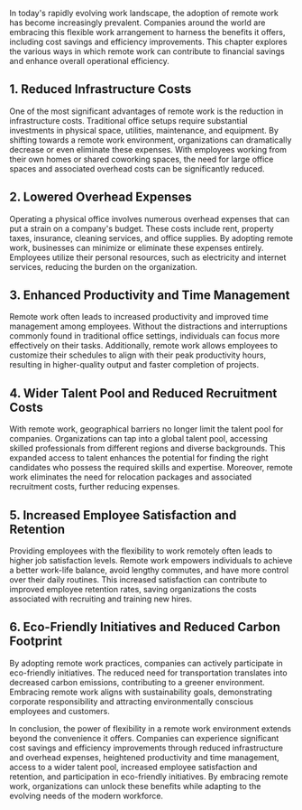 
In today's rapidly evolving work landscape, the adoption of remote work has become increasingly prevalent. Companies around the world are embracing this flexible work arrangement to harness the benefits it offers, including cost savings and efficiency improvements. This chapter explores the various ways in which remote work can contribute to financial savings and enhance overall operational efficiency.

1\. Reduced Infrastructure Costs
-------------------------------

One of the most significant advantages of remote work is the reduction in infrastructure costs. Traditional office setups require substantial investments in physical space, utilities, maintenance, and equipment. By shifting towards a remote work environment, organizations can dramatically decrease or even eliminate these expenses. With employees working from their own homes or shared coworking spaces, the need for large office spaces and associated overhead costs can be significantly reduced.

2\. Lowered Overhead Expenses
----------------------------

Operating a physical office involves numerous overhead expenses that can put a strain on a company's budget. These costs include rent, property taxes, insurance, cleaning services, and office supplies. By adopting remote work, businesses can minimize or eliminate these expenses entirely. Employees utilize their personal resources, such as electricity and internet services, reducing the burden on the organization.

3\. Enhanced Productivity and Time Management
--------------------------------------------

Remote work often leads to increased productivity and improved time management among employees. Without the distractions and interruptions commonly found in traditional office settings, individuals can focus more effectively on their tasks. Additionally, remote work allows employees to customize their schedules to align with their peak productivity hours, resulting in higher-quality output and faster completion of projects.

4\. Wider Talent Pool and Reduced Recruitment Costs
--------------------------------------------------

With remote work, geographical barriers no longer limit the talent pool for companies. Organizations can tap into a global talent pool, accessing skilled professionals from different regions and diverse backgrounds. This expanded access to talent enhances the potential for finding the right candidates who possess the required skills and expertise. Moreover, remote work eliminates the need for relocation packages and associated recruitment costs, further reducing expenses.

5\. Increased Employee Satisfaction and Retention
------------------------------------------------

Providing employees with the flexibility to work remotely often leads to higher job satisfaction levels. Remote work empowers individuals to achieve a better work-life balance, avoid lengthy commutes, and have more control over their daily routines. This increased satisfaction can contribute to improved employee retention rates, saving organizations the costs associated with recruiting and training new hires.

6\. Eco-Friendly Initiatives and Reduced Carbon Footprint
--------------------------------------------------------

By adopting remote work practices, companies can actively participate in eco-friendly initiatives. The reduced need for transportation translates into decreased carbon emissions, contributing to a greener environment. Embracing remote work aligns with sustainability goals, demonstrating corporate responsibility and attracting environmentally conscious employees and customers.

In conclusion, the power of flexibility in a remote work environment extends beyond the convenience it offers. Companies can experience significant cost savings and efficiency improvements through reduced infrastructure and overhead expenses, heightened productivity and time management, access to a wider talent pool, increased employee satisfaction and retention, and participation in eco-friendly initiatives. By embracing remote work, organizations can unlock these benefits while adapting to the evolving needs of the modern workforce.
